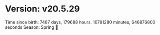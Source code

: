 # Version: v20.5.29
Time since birth: 7487 days, 179688 hours, 10781280 minutes, 646876800 seconds
Season: Spring 🌸
